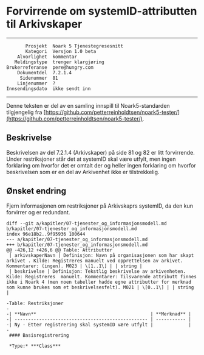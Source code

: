 Forvirrende om systemID-attributten til Arkivskaper
===================================================

 ------------------  ---------------------------------
           Prosjekt  Noark 5 Tjenestegresesnitt
           Kategori  Versjon 1.0 beta
        Alvorlighet  kommentar
       Meldingstype  trenger klargjøring
    Brukerreferanse  pere@hungry.com
        Dokumentdel  7.2.1.4
         Sidenummer  81
        Linjenummer  ?
    Innsendingsdato  ikke sendt inn
 ------------------  ---------------------------------

Denne teksten er del av en samling innspill til Noark5-standarden
tilgjengelig fra [https://github.com/petterreinholdtsen/noark5-tester/](https://github.com/petterreinholdtsen/noark5-tester/).

Beskrivelse
-----------

Beskrivelsen av del 7.2.1.4 (Arkivskaper) på side 81 og 82 er litt
forvirrende.  Under restriksjoner står det at systemID skal være
utfylt, men ingen forklaring om hvorfor det er omtalt der og heller
ingen forklaring om hvorfor beskrivelsen som er en del av Arkivenhet 
ikke er tilstrekkelig.

Ønsket endring
--------------

Fjern informasjonen om restriksjoner på Arkivskaprs systemID, da den
kun forvirrer og er redundant.

```
diff --git a/kapitler/07-tjenester_og_informasjonsmodell.md b/kapitler/07-tjenester_og_informasjonsmodell.md
index 96e18b2..9f95936 100644
--- a/kapitler/07-tjenester_og_informasjonsmodell.md
+++ b/kapitler/07-tjenester_og_informasjonsmodell.md
@@ -426,12 +426,6 @@ Table: Attributter
 | arkivskaperNavn | Definisjon: Navn på organisasjonen som har skapt arkivet . Kilde: Registreres manuelt ved opprettelsen av arkivet. Kommentarer: (ingen). M023 | \[1..1\] | | string | 
 | beskrivelse | Definisjon: Tekstlig beskrivelse av arkivenheten. Kilde: Registreres  manuelt. Kommentarer: Tilsvarende attributt finnes ikke i Noark 4 (men noen tabeller hadde egne attributter for merknad som kunne brukes som et beskrivelsesfelt). M021 | \[0..1\] | | string |
 
-Table: Restriksjoner
-
-| **Navn**                                          | **Merknad** |
-| ------------------------------------------------- | ----------- |
-| Ny - Etter registrering skal systemID være utfylt |             |
-
 #### Basisregistrering
 
 *Type:* ***Class***
```
